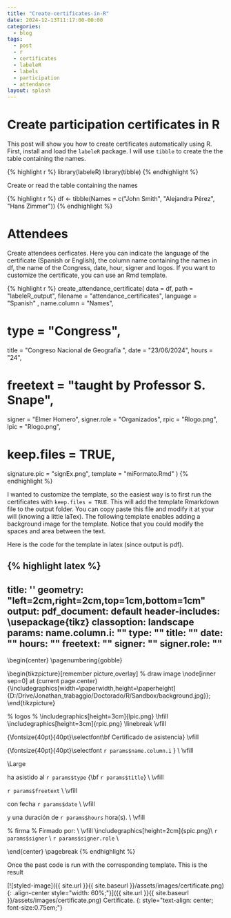 ```yaml
---
title: "Create-certificates-in-R"
date: 2024-12-13T11:17:00-00:00
categories:
  - blog
tags:
  - post
  - r
  - certificates
  - labeleR
  - labels
  - participation
  - attendance
layout: splash
---
```


# Create participation certificates in R

This post will show you how to create certificates automatically using R. First, install and load the `labeleR` package. I will use `tibble` to create the the table containing the names.

{% highlight r %}
library(labeleR)
library(tibble)
{% endhighlight %}

Create or read the table containing the names

{% highlight r %}
df <- tibble(Names = c("John Smith", "Alejandra Pérez", "Hans Zimmer"))
{% endhighlight %}

# Attendees

Create attendees cerficates. Here you can indicate the language of the certificate (Spanish or English), the column name containing the names in df, the name of the Congress, date, hour, signer and logos. If you want to customize the certificate, you can use an Rmd template.

{% highlight r %}
create_attendance_certificate(
  data = df,
  path = "labeleR_output",
  filename = "attendance_certificates",
  language = "Spanish" ,
  name.column = "Names",
  # type = "Congress",
  title = "Congreso Nacional de Geografía ",
  date = "23/06/2024",
  hours = "24",
  # freetext = "taught by Professor S. Snape",
  signer = "Elmer Homero",
  signer.role = "Organizados",
  rpic = "Rlogo.png",
  lpic = "Rlogo.png",
  # keep.files = TRUE, 
  signature.pic = "signEx.png",
  template = "miFormato.Rmd"
)
{% endhighlight %}

I wanted to customize the template, so the easiest way is to first run the certificates with `keep.files = TRUE`. This will add the template Rmarkdown file to the output folder. You can copy paste this file and modify it at your will (knowing a little laTex). The following template enables adding a background image for the template. Notice that you could modify the spaces and area between the text.

Here is the code for the template in latex (since output is pdf).

{% highlight latex %}
---
title: ''
geometry: "left=2cm,right=2cm,top=1cm,bottom=1cm"
output:
  pdf_document: default
header-includes: \usepackage{tikz}
classoption: landscape
params:
  name.column.i: ""
  type: ""
  title: ""
  date: ""
  hours: ""
  freetext: ""
  signer: ""
  signer.role: ""
---

\begin{center}
\pagenumbering{gobble}

\begin{tikzpicture}[remember picture,overlay]
% draw image
\node[inner sep=0] at (current page.center)
{\includegraphics[width=\paperwidth,height=\paperheight]{D:/Drive/Jonathan_trabaggio/Doctorado/R/Sandbox/background.jpg}};
\end{tikzpicture}

% logos %
\includegraphics[height=3cm]{lpic.png} 
\hfill
\includegraphics[height=3cm]{rpic.png}
\linebreak
\vfill

{\fontsize{40pt}{40pt}\selectfont\bf Certificado de asistencia} 
\vfill

{\fontsize{40pt}{40pt}\selectfont `r params$name.column.i` } \\
\vfill

\Large

ha asistido al `r params$type` {\bf `r params$title`} \\
\vfill

`r params$freetext` \\
\vfill

con fecha `r params$date` \\
\vfill

y una duración de `r params$hours` hora(s). \\
\vfill

% firma %
Firmado por: \\
\vfill
\includegraphics[height=2cm]{spic.png}\\
`r params$signer` \\
`r params$signer.role` \\

\end{center}
\pagebreak
{% endhighlight %}

Once the past code is run with the corresponding template. This is the result

[![styled-image]({{ site.url }}{{ site.baseurl }}/assets/images/certificate.png){: .align-center style="width: 60%;"}]({{ site.url }}{{ site.baseurl }}/assets/images/certificate.png) Certificate.
{: style="text-align: center; font-size:0.75em;"}
